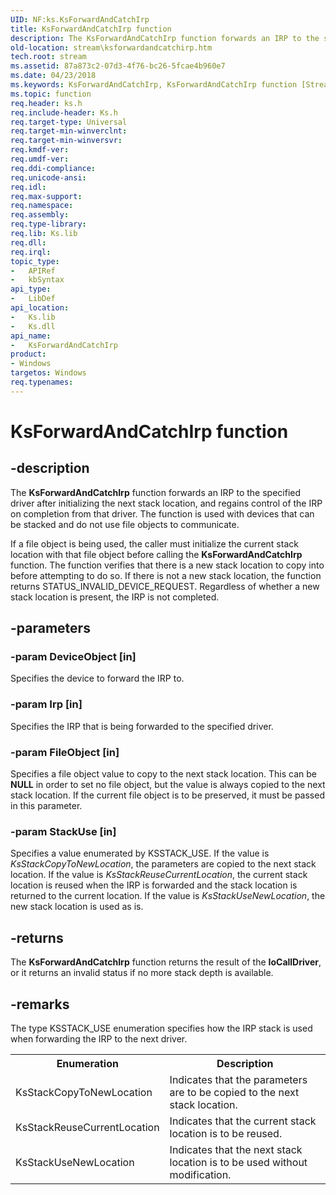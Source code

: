 ```yaml
---
UID: NF:ks.KsForwardAndCatchIrp
title: KsForwardAndCatchIrp function
description: The KsForwardAndCatchIrp function forwards an IRP to the specified driver after initializing the next stack location, and regains control of the IRP on completion from that driver.
old-location: stream\ksforwardandcatchirp.htm
tech.root: stream
ms.assetid: 87a873c2-07d3-4f76-bc26-5fcae4b960e7
ms.date: 04/23/2018
ms.keywords: KsForwardAndCatchIrp, KsForwardAndCatchIrp function [Streaming Media Devices], ks/KsForwardAndCatchIrp, ksfunc_db5ae1e5-b0c8-4703-866f-a3f060e5ffb3.xml, stream.ksforwardandcatchirp
ms.topic: function
req.header: ks.h
req.include-header: Ks.h
req.target-type: Universal
req.target-min-winverclnt: 
req.target-min-winversvr: 
req.kmdf-ver: 
req.umdf-ver: 
req.ddi-compliance: 
req.unicode-ansi: 
req.idl: 
req.max-support: 
req.namespace: 
req.assembly: 
req.type-library: 
req.lib: Ks.lib
req.dll: 
req.irql: 
topic_type:
-	APIRef
-	kbSyntax
api_type:
-	LibDef
api_location:
-	Ks.lib
-	Ks.dll
api_name:
-	KsForwardAndCatchIrp
product:
- Windows
targetos: Windows
req.typenames: 
---
```


# KsForwardAndCatchIrp function


## -description


The <b>KsForwardAndCatchIrp</b> function forwards an IRP to the specified driver after initializing the next stack location, and regains control of the IRP on completion from that driver. The function is used with devices that can be stacked and do not use file objects to communicate.

If a file object is being used, the caller must initialize the current stack location with that file object before calling the <b>KsForwardAndCatchIrp</b> function. The function verifies that there is a new stack location to copy into before attempting to do so. If there is not a new stack location, the function returns STATUS_INVALID_DEVICE_REQUEST. Regardless of whether a new stack location is present, the IRP is not completed.


## -parameters




### -param DeviceObject [in]

Specifies the device to forward the IRP to.


### -param Irp [in]

Specifies the IRP that is being forwarded to the specified driver.


### -param FileObject [in]

Specifies a file object value to copy to the next stack location. This can be <b>NULL</b> in order to set no file object, but the value is always copied to the next stack location. If the current file object is to be preserved, it must be passed in this parameter. 


### -param StackUse [in]

Specifies a value enumerated by KSSTACK_USE. If the value is <i>KsStackCopyToNewLocation</i>, the parameters are copied to the next stack location. If the value is <i>KsStackReuseCurrentLocation</i>, the current stack location is reused when the IRP is forwarded and the stack location is returned to the current location. If the value is <i>KsStackUseNewLocation</i>, the new stack location is used as is.


## -returns



The <b>KsForwardAndCatchIrp</b> function returns the result of the <b>IoCallDriver</b>, or it returns an invalid status if no more stack depth is available.




## -remarks



The type KSSTACK_USE enumeration specifies how the IRP stack is used when forwarding the IRP to the next driver.

<table>
<tr>
<th>Enumeration</th>
<th>Description</th>
</tr>
<tr>
<td>
KsStackCopyToNewLocation

</td>
<td>
Indicates that the parameters are to be copied to the next stack location.

</td>
</tr>
<tr>
<td>
KsStackReuseCurrentLocation

</td>
<td>
Indicates that the current stack location is to be reused.

</td>
</tr>
<tr>
<td>
KsStackUseNewLocation

</td>
<td>
Indicates that the next stack location is to be used without modification.

</td>
</tr>
</table>
 



